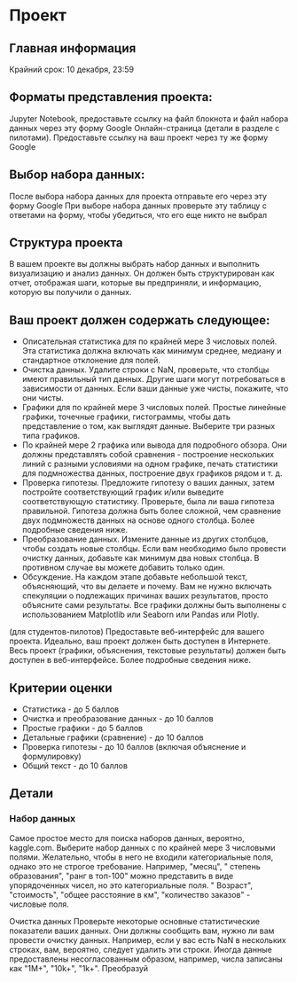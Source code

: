 # Проект

## Главная информация

Крайний срок: 10 декабря, 23:59

## Форматы представления проекта:

Jupyter Notebook, предоставьте ссылку на файл блокнота и файл набора данных через эту форму Google
Онлайн-страница (детали в разделе с пилотами). Предоставьте ссылку на ваш проект через ту же форму Google

## Выбор набора данных:

После выбора набора данных для проекта отправьте его через эту форму Google
При выборе набора данных проверьте эту таблицу с ответами на форму, чтобы убедиться, что его еще никто не выбрал

## Структура проекта

В вашем проекте вы должны выбрать набор данных и выполнить визуализацию и анализ данных. Он должен быть структурирован
как отчет, отображая шаги, которые вы предприняли, и информацию, которую вы получили о данных.

## Ваш проект должен содержать следующее:

- Описательная статистика для по крайней мере 3 числовых полей. Эта статистика должна включать как минимум среднее,
  медиану и стандартное отклонение для полей.
- Очистка данных. Удалите строки с NaN, проверьте, что столбцы имеют правильный тип данных. Другие шаги могут
  потребоваться в зависимости от данных. Если ваши данные уже чисты, покажите, что они чисты.
- Графики для по крайней мере 3 числовых полей. Простые линейные графики, точечные графики, гистограммы, чтобы дать
  представление о том, как выглядят данные. Выберите три разных типа графиков.
- По крайней мере 2 графика или вывода для подробного обзора. Они должны представлять собой сравнения - построение
  нескольких линий с разными условиями на одном графике, печать статистики для подмножества данных, построение двух
  графиков рядом и т. д.
- Проверка гипотезы. Предложите гипотезу о ваших данных, затем постройте соответствующий график и/или выведите
  соответствующую статистику. Проверьте, была ли ваша гипотеза правильной. Гипотеза должна быть более сложной, чем
  сравнение двух подмножеств данных на основе одного столбца. Более подробные сведения ниже.
- Преобразование данных. Измените данные из других столбцов, чтобы создать новые столбцы. Если вам необходимо было
  провести очистку данных, добавьте как минимум два новых столбца. В противном случае вы можете добавить только один.
- Обсуждение. На каждом этапе добавьте небольшой текст, объясняющий, что вы делаете и почему. Вам не нужно включать
  спекуляции о подлежащих причинах ваших результатов, просто объясните сами результаты. Все графики должны быть
  выполнены с использованием Matplotlib или Seaborn или Pandas или Plotly.

(для студентов-пилотов) Предоставьте веб-интерфейс для вашего проекта. Идеально, ваш проект должен быть доступен в
Интернете. Весь проект (графики, объяснения, текстовые результаты) должен быть доступен в веб-интерфейсе. Более
подробные сведения ниже.

## Критерии оценки

- Статистика - до 5 баллов
- Очистка и преобразование данных - до 10 баллов
- Простые графики - до 5 баллов
- Детальные графики (сравнение) - до 10 баллов
- Проверка гипотезы - до 10 баллов (включая объяснение и формулировку)
- Общий текст - до 10 баллов

## Детали

### Набор данных

Самое простое место для поиска наборов данных, вероятно, kaggle.com. Выберите набор данных с по крайней мере 3 числовыми
полями. Желательно, чтобы в него не входили категориальные поля, однако это не строгое требование. Например, "месяц", "
степень образования", "ранг в топ-100" можно представить в виде упорядоченных чисел, но это категориальные поля. "
Возраст", "стоимость", "общее расстояние в км", "количество заказов" - числовые поля.

Очистка данных
Проверьте некоторые основные статистические показатели ваших данных. Они должны сообщить вам, нужно ли вам провести
очистку данных. Например, если у вас есть NaN в нескольких строках, вам, вероятно, следует удалить эти строки. Иногда
данные предоставлены несогласованным образом, например, числа записаны как "1M+", "10k+", "1k+". Преобразуй
